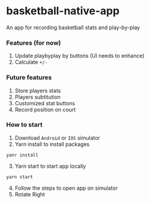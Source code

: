 # basketball-native-app
An app for recording basketball stats and play-by-play

### Features (for now)
1. Update playbyplay by buttons (UI needs to enhance)
2. Calculate `+/-`

### Future features
1. Store players stats
2. Players subtitution
3. Customized stat buttons
4. Record position on court

### How to start
1. Download `Android` or `IOS` simulator
2. Yarn install to install packages
```
yanr install
```
3. Yarn start to start app locally
```
yarn start
```
4. Follow the steps to open app on simulator
5. Rotate Right

